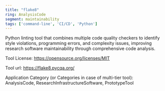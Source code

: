 ```yaml
---
title: "flake8"
ring: AnalysisCode
segment: maintainability
tags: ['command-line', 'CI/CD', 'Python']
---
```

Python linting tool that combines multiple code quality checkers to identify style violations, programming errors, and complexity issues, improving research software maintainability through comprehensive code analysis.

Tool License: https://opensource.org/licenses/MIT

Tool url: https://flake8.pycqa.org/

Application Category (or Categories in case of multi-tier tool): AnalysisCode, ResearchInfrastructureSoftware, PrototypeTool
